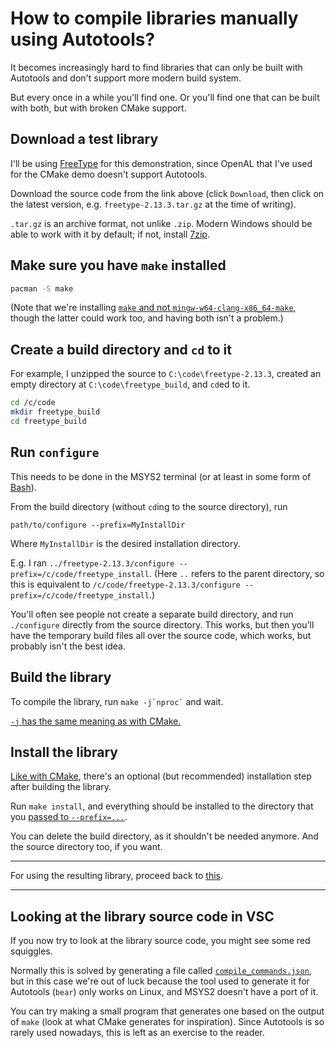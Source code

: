 # How to compile libraries manually using Autotools?

It becomes increasingly hard to find libraries that can only be built with Autotools and don't support more modern build system.

But every once in a while you'll find one. Or you'll find one that can be built with both, but with broken CMake support.

## Download a test library

I'll be using [FreeType](https://freetype.org/download.html) for this demonstration, since OpenAL that I've used for the CMake demo doesn't support Autotools.

Download the source code from the link above (click `Download`, then click on the latest version, e.g. `freetype-2.13.3.tar.gz` at the time of writing).

`.tar.gz` is an archive format, not unlike `.zip`. Modern Windows should be able to work with it by default; if not, install [7zip](https://www.7-zip.org/).

## Make sure you have `make` installed

```sh
pacman -S make
```
(Note that we're installing [`make` and not `mingw-w64-clang-x86_64-make`](/articles/different_flavors_of_make.md), though the latter could work too, and having both isn't a problem.)

## Create a build directory and `cd` to it

For example, I unzipped the source to `C:\code\freetype-2.13.3`, created an empty directory at `C:\code\freetype_build`, and `cd`ed to it.

```bash
cd /c/code
mkdir freetype_build
cd freetype_build
```


## Run `configure`

This needs to be done in the MSYS2 terminal (or at least in some form of [Bash](/articles/terminal_for_dummies.md#what-is-a-shell)).

From the build directory (without `cd`ing to the source directory), run

```
path/to/configure --prefix=MyInstallDir
```
Where `MyInstallDir` is the desired installation directory.

E.g. I ran `../freetype-2.13.3/configure --prefix=/c/code/freetype_install`. (Here `..` refers to the parent directory, so this is equivalent to `/c/code/freetype-2.13.3/configure --prefix=/c/code/freetype_install`.)

You'll often see people not create a separate build directory, and run `./configure` directly from the source directory. This works, but then you'll have the temporary build files all over the source code, which works, but probably isn't the best idea.

## Build the library

To compile the library, run `` make -j`nproc` `` and wait.

[`-j` has the same meaning as with CMake.](/articles/using_libraries_compiling_manually_cmake.md#build-the-library)

## Install the library

[Like with CMake](/articles/using_libraries_compiling_manually_cmake.md#install-the-library), there's an optional (but recommended) installation step after building the library.

Run `make install`, and everything should be installed to the directory that you [passed to `--prefix=...`](#run-configure).

You can delete the build directory, as it shouldn't be needed anymore. And the source directory too, if you want.

---

For using the resulting library, proceed back to [this](/articles/using_libraries_compiling_manually.md#determine-the-compiler-flags).

---

## Looking at the library source code in VSC

If you now try to look at the library source code, you might see some red squiggles.

Normally this is solved by generating a file called [`compile_commands.json`](TODO_link), but in this case we're out of luck because the tool used to generate it for Autotools (`bear`) only works on Linux, and MSYS2 doesn't have a port of it.

You can try making a small program that generates one based on the output of `make` (look at what CMake generates for inspiration). Since Autotools is so rarely used nowadays, this is left as an exercise to the reader.
